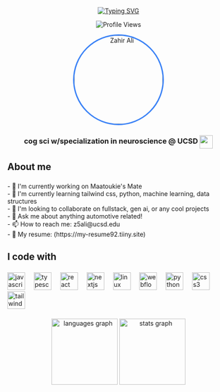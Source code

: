 <div align="center">
    
  [![Typing SVG](https://readme-typing-svg.herokuapp.com?font=Fira+Code&weight=700&size=30&pause=1000&color=F7F7F7&center=true&vCenter=true&random=false&width=435&lines=Hey+%F0%9F%91%8B+My+name+is+Zahir+Ali;Welcome+to+my+GitHub!;CogsSci+%26+specializing+in+Neuroscience+Student;Developer+%26+Designer)](https://git.io/typing-svg)
  
  ![Profile Views](https://komarev.com/ghpvc/?username=zahirali&label=Profile%20views&color=0e75b6&style=flat)
  
  <img src="assets/profile.png" width="200" height="200" style="border-radius: 50%; object-fit: cover; border: 3px solid #3b82f6" alt="Zahir Ali" />
  
  ### cog sci w/specialization in neuroscience @ UCSD <img src="https://raw.githubusercontent.com/zahirali/zahirali/main/ucsd_logo.png" width="30" style="vertical-align: middle;">
</div>

###

<h2 align="left">About me</h2>

###

<p align="left">- 🔭 I'm currently working on Maatoukie's Mate<br>- 🌱 I'm currently learning tailwind css, python, machine learning, data structures<br>- 👯 I'm looking to collaborate on fullstack, gen ai, or any cool projects<br>- 💬 Ask me about anything automotive related!<br>- 📫 How to reach me: z5ali@ucsd.edu<br>- 📄 My resume: (https://my-resume92.tiiny.site)</p>

###

<h2 align="left">I code with</h2>

###

<div align="left">
  <img src="https://cdn.jsdelivr.net/gh/devicons/devicon/icons/javascript/javascript-original.svg" height="40" alt="javascript logo"  />
  <img width="12" />
  <img src="https://cdn.jsdelivr.net/gh/devicons/devicon/icons/typescript/typescript-original.svg" height="40" alt="typescript logo"  />
  <img width="12" />
  <img src="https://cdn.jsdelivr.net/gh/devicons/devicon/icons/react/react-original.svg" height="40" alt="react logo"  />
  <img width="12" />
  <img src="https://cdn.jsdelivr.net/gh/devicons/devicon/icons/nextjs/nextjs-original.svg" height="40" alt="nextjs logo"  />
  <img width="12" />
  <img src="https://cdn.jsdelivr.net/gh/devicons/devicon/icons/linux/linux-original.svg" height="40" alt="linux logo"  />
  <img width="12" />
  <img src="https://cdn.jsdelivr.net/gh/devicons/devicon/icons/webflow/webflow-original.svg" height="40" alt="webflow logo"  />
  <img width="12" />
  <img src="https://cdn.jsdelivr.net/gh/devicons/devicon/icons/python/python-original.svg" height="40" alt="python logo"  />
  <img width="12" />
  <img src="https://cdn.jsdelivr.net/gh/devicons/devicon/icons/css3/css3-original.svg" height="40" alt="css3 logo"  />
  <img width="12" />
  <img src="https://cdn.jsdelivr.net/gh/devicons/devicon/icons/tailwindcss/tailwindcss-original-wordmark.svg" height="40" alt="tailwindcss logo"  />
</div>

###

<div align="center">
  <img src="https://github-readme-stats.vercel.app/api/top-langs?username=zahiraIi&locale=en&hide_title=false&layout=compact&card_width=320&langs_count=5&theme=tokyonight&hide_border=false&order=2" height="150" alt="languages graph"  />
  <img src="https://github-readme-stats.vercel.app/api?username=zahiraIi&hide_title=false&hide_rank=false&show_icons=true&include_all_commits=true&count_private=true&disable_animations=false&theme=tokyonight&locale=en&hide_border=false&order=1" height="150" alt="stats graph"  />
</div>



